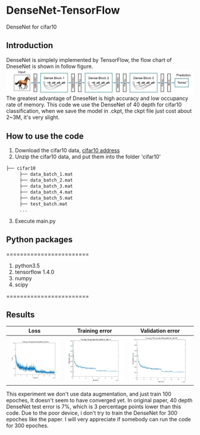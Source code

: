 # DenseNet-TensorFlow
DenseNet for cifar10

## Introduction
DenseNet is simplely implemented by TensorFlow, the flow chart of DneseNet is shown in follow figure.
![](https://github.com/MingtaoGuo/DenseNet-TensorFlow/blob/master/IMAGES/DenseNet.jpg)
The greatest advantage of DneseNet is high accuracy and low occupancy rate of memory. This code we use the DenseNet of 40 depth for cifar10 classification, when we save the model in .ckpt, the ckpt file just cost about 2~3M, it's very slight.
## How to use the code 
1. Download the cifar10 data, [cifar10 address](http://www.cs.toronto.edu/~kriz/cifar-10-matlab.tar.gz)
2. Unzip the cifar10 data, and put them into the folder 'cifar10'
```
├── cifar10
     ├── data_batch_1.mat
     ├── data_batch_2.mat
     ├── data_batch_3.mat
     ├── data_batch_4.mat
     ├── data_batch_5.mat
     ├── test_batch.mat
     ...
```
3. Execute main.py
## Python packages
========================
1. python3.5
2. tensorflow 1.4.0
3. numpy
4. scipy

========================
## Results
|Loss|Training error|Validation error|
|-|-|-|
|![](https://github.com/MingtaoGuo/DenseNet-TensorFlow/blob/master/IMAGES/loss.jpg)|![](https://github.com/MingtaoGuo/DenseNet-TensorFlow/blob/master/IMAGES/training_error.jpg)|![](https://github.com/MingtaoGuo/DenseNet-TensorFlow/blob/master/IMAGES/validation_error.jpg)|

This experiment we don't use data augmentation, and just train 100 epoches, It doesn't seem to have converged yet. In original paper, 40 depth DenseNet test error is 7%, which is 3 percentage points lower than this code. Due to the poor device, i don't try to train the DenseNet for 300 epoches like the paper. I will very appreciate if somebody can run the code for 300 epoches.
